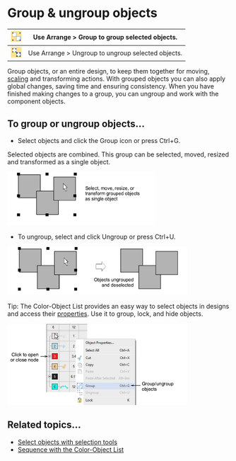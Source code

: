 # Group & ungroup objects

| ![Group.png](assets/Group.png)     | Use Arrange > Group to group selected objects.     |
| ---------------------------------- | -------------------------------------------------- |
| ![Ungroup.png](assets/Ungroup.png) | Use Arrange > Ungroup to ungroup selected objects. |

Group objects, or an entire design, to keep them together for moving, [scaling](../../glossary/glossary) and transforming actions. With grouped objects you can also apply global changes, saving time and ensuring consistency. When you have finished making changes to a group, you can ungroup and work with the component objects.

## To group or ungroup objects...

- Select objects and click the Group icon or press Ctrl+G.

Selected objects are combined. This group can be selected, moved, resized and transformed as a single object.

![combine00017.png](assets/combine00017.png)

- To ungroup, select and click Ungroup or press Ctrl+U.

![combine00020.png](assets/combine00020.png)

Tip: The Color-Object List provides an easy way to select objects in designs and access their [properties](../../glossary/glossary). Use it to group, lock, and hide objects.

![combine00023.png](assets/combine00023.png)

## Related topics...

- [Select objects with selection tools](../../Basics/basics/Select_objects_with_selection_tools)
- [Sequence with the Color-Object List](Sequence_with_the_Color-Object_List)
